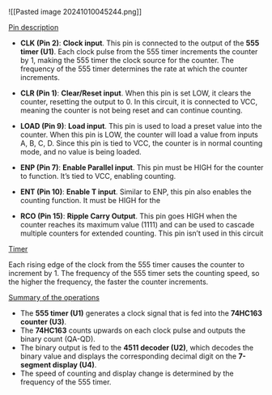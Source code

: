 ![[Pasted image 20241010045244.png]]

<u> Pin  description</u>

- **CLK (Pin 2)**: **Clock input**. This pin is connected to the output of the **555 timer (U1)**. Each clock pulse from the 555 timer increments the counter by 1, making the 555 timer the clock source for the counter. The frequency of the 555 timer determines the rate at which the counter increments.
  
-  **CLR (Pin 1)**: **Clear/Reset input**. When this pin is set LOW, it clears the counter, resetting the output to 0. In this circuit, it is connected to VCC, meaning the counter is not being reset and can continue counting.

- **LOAD (Pin 9)**: **Load input**. This pin is used to load a preset value into the counter. When this pin is LOW, the counter will load a value from inputs A, B, C, D. Since this pin is tied to VCC, the counter is in normal counting mode, and no value is being loaded.
	
- **ENP (Pin 7)**: **Enable Parallel input**. This pin must be HIGH for the counter to function. It’s tied to VCC, enabling counting.
	
- **ENT (Pin 10)**: **Enable T input**. Similar to ENP, this pin also enables the counting function. It must be HIGH for the

- **RCO (Pin 15)**: **Ripple Carry Output**. This pin goes HIGH when the counter reaches its maximum value (1111) and can be used to cascade multiple counters for extended counting. This pin isn’t used in this circuit

<u> Timer</u>

Each rising edge of the clock from the 555 timer causes the counter to increment by 1. The frequency of the 555 timer sets the counting speed, so the higher the frequency, the faster the counter increments.


<u> Summary of the operations </u>

- The **555 timer (U1)** generates a clock signal that is fed into the **74HC163 counter (U3)**.
- The **74HC163** counts upwards on each clock pulse and outputs the binary count (QA-QD).
- The binary output is fed to the **4511 decoder (U2)**, which decodes the binary value and displays the corresponding decimal digit on the **7-segment display (U4)**.
- The speed of counting and display change is determined by the frequency of the 555 timer.
